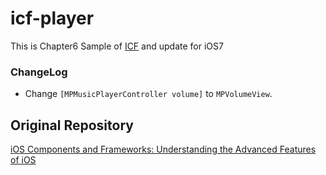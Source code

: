 icf-player
==========

This is Chapter6 Sample of [ICF](https://github.com/dfsw/icf)
and update for iOS7

### ChangeLog
- Change ```[MPMusicPlayerController volume]``` to ```MPVolumeView```.

## Original Repository
[iOS Components and Frameworks: Understanding the Advanced Features of iOS](https://github.com/dfsw/icf)
